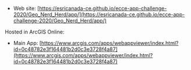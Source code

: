 - Web site: [https://esricanada-ce.github.io/ecce-app-challenge-2020/Geo_Nerd_Herd/app/](https://esricanada-ce.github.io/ecce-app-challenge-2020/Geo_Nerd_Herd/app/)

Hosted in ArcGIS Online:

- Main App: [https://www.arcgis.com/apps/webappviewer/index.html?id=0c48782e3f164481b2d0c3e3728f4a87](https://www.arcgis.com/apps/webappviewer/index.html?id=0c48782e3f164481b2d0c3e3728f4a87)